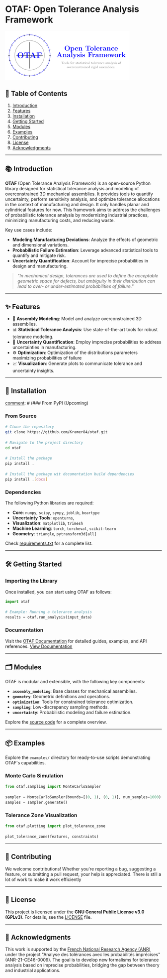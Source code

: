 # OTAF: Open Tolerance Analysis Framework

<div align="left">
    <img src="logo/logo.png" alt="OTAF Logo" width="400px">
</div>

## 📖 Table of Contents
1. [Introduction](#introduction)
2. [Features](#features)
3. [Installation](#installation)
4. [Getting Started](#getting-started)
5. [Modules](#modules)
6. [Examples](#examples)
7. [Contributing](#contributing)
8. [License](#license)
9. [Acknowledgments](#acknowledgments)

---

## 📚 Introduction

**OTAF** (Open Tolerance Analysis Framework) is an open-source Python library designed for statistical tolerance analysis and modeling of overconstrained 3D mechanical assemblies. It provides tools to quantify uncertainty, perform sensitivity analysis, and optimize tolerance allocations in the context of manufacturing and design. It only handles planar and cylindrical features for now.
This framework aims to address the challenges of probabilistic tolerance analysis by modernizing industrial practices, minimizing manufacturing costs, and reducing waste.

Key use cases include:
- **Modeling Manufacturing Deviations**: Analyze the effects of geometric and dimensional variations.
- **Probabilistic Failure Estimation**: Leverage advanced statistical tools to quantify and mitigate risk.
- **Uncertainty Quantification**: Account for imprecise probabilities in design and manufacturing.

> _"In mechanical design, tolerances are used to define the acceptable geometric space for defects, but ambiguity in their distribution can lead to over- or under-estimated probabilities of failure."_

---

## ✨ Features

- 📐 **Assembly Modeling**: Model and analyze overconstrained 3D assemblies.
- 📊 **Statistical Tolerance Analysis**: Use state-of-the-art tools for robust tolerance modeling.
- 🔬 **Uncertainty Quantification**: Employ imprecise probabilities to address uncertainties in manufacturing.
- ⚙️ **Optimization**: Optimization of the distributions parameters maximizing probabilities of failure
- 📈 **Visualization**: Generate plots to communicate tolerance and uncertainty insights.

---

## 🚀 Installation


[comment]: # (To install OTAF, you need Python 3.8+ and `pip`.)

[comment]: # (### From PyPI (Upcoming)

[comment]: # (```bash)

[comment]: # (pip install otaf)

[comment]: # (```)

### From Source
```bash
# Clone the repository
git clone https://github.com/Kramer84/otaf.git

# Navigate to the project directory
cd otaf

# Install the package
pip install .

# Install the package wit documentation build dependencies
pip install .[docs]
```

### Dependencies
The following Python libraries are required:
- **Core**: `numpy`, `scipy`, `sympy`, `joblib`, `beartype`
- **Uncertainty Tools**: `openturns`,
- **Visualization**: `matplotlib`, `trimesh`
- **Machine Learning**: `torch`, `torcheval`, `scikit-learn`
- **Geometry**: `triangle`, `pytransform3d[all]`

Check [requirements.txt](requirements.txt) for a complete list.

---

## 🛠️ Getting Started

### Importing the Library
Once installed, you can start using OTAF as follows:
```python
import otaf

# Example: Running a tolerance analysis
results = otaf.run_analysis(input_data)
```

### Documentation
Visit the [OTAF Documentation](https://github.com/Kramer84/otaf/wiki) for detailed guides, examples, and API references.
[View Documentation](https://kramer84.github.io/otaf/)

---

## 🗂️ Modules

OTAF is modular and extensible, with the following key components:

- **`assembly_modeling`**: Base classes for mechanical assemblies.
- **`geometry`**: Geometric definitions and operations.
- **`optimization`**: Tools for constrained tolerance optimization.
- **`sampling`**: Low-discrepancy sampling methods.
- **`uncertainty`**: Probabilistic modeling and failure estimation.

Explore the [source code](https://github.com/Kramer84/otaf) for a complete overview.

---

## 📦 Examples

Explore the `examples/` directory for ready-to-use scripts demonstrating OTAF's capabilities.

### Monte Carlo Simulation
```python
from otaf.sampling import MonteCarloSampler

sampler = MonteCarloSampler(bounds=[(0, 1), (0, 1)], num_samples=1000)
samples = sampler.generate()
```

### Tolerance Zone Visualization
```python
from otaf.plotting import plot_tolerance_zone

plot_tolerance_zone(features, constraints)
```

---

## 🤝 Contributing

We welcome contributions! Whether you're reporting a bug, suggesting a feature, or submitting a pull request, your help is appreciated. There is still a lot of work to make it work efficiently

---

## 📜 License

This project is licensed under the **GNU General Public License v3.0 (GPLv3)**. For details, see the [LICENSE](https://github.com/Kramer84/otaf/blob/main/LICENSE) file.

---

## 🌟 Acknowledgments

This work is supported by the [French National Research Agency (ANR)](https://anr.fr/Projet-ANR-21-CE46-0009) under the project "Analyse des tolérances avec les probabilités imprécises" (ANR-21-CE46-0009). The goal is to develop new formalisms for tolerance analysis based on imprecise probabilities, bridging the gap between theory and industrial applications.
